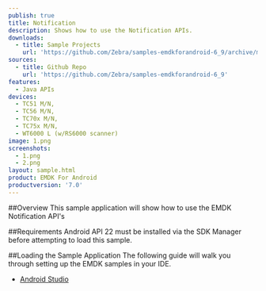 ```yaml
---
publish: true
title: Notification
description: Shows how to use the Notification APIs.
downloads:
  - title: Sample Projects
    url: 'https://github.com/Zebra/samples-emdkforandroid-6_9/archive/master.zip'
sources:
  - title: Github Repo
    url: 'https://github.com/Zebra/samples-emdkforandroid-6_9'
features:
  - Java APIs
devices:
  - TC51 M/N, 
  - TC56 M/N, 
  - TC70x M/N, 
  - TC75x M/N, 
  - WT6000 L (w/RS6000 scanner)
image: 1.png
screenshots:
  - 1.png
  - 2.png
layout: sample.html
product: EMDK For Android
productversion: '7.0'
---
```


##Overview
This sample application will show how to use the EMDK Notification API's

##Requirements
Android API 22 must be installed via the SDK Manager before attempting to load this sample.

##Loading the Sample Application
The following guide will walk you through setting up the EMDK samples in your IDE.

* [Android Studio](/emdk-for-android/7-0/guide/emdksamples_androidstudio)























